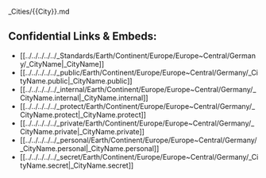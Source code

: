 _Cities/{{City}}.md

## Confidential Links & Embeds: 
- [[../../../../../_Standards/Earth/Continent/Europe/Europe~Central/Germany/_CityName|_CityName]] 
- [[../../../../../_public/Earth/Continent/Europe/Europe~Central/Germany/_CityName.public|_CityName.public]] 
- [[../../../../../_internal/Earth/Continent/Europe/Europe~Central/Germany/_CityName.internal|_CityName.internal]] 
- [[../../../../../_protect/Earth/Continent/Europe/Europe~Central/Germany/_CityName.protect|_CityName.protect]] 
- [[../../../../../_private/Earth/Continent/Europe/Europe~Central/Germany/_CityName.private|_CityName.private]] 
- [[../../../../../_personal/Earth/Continent/Europe/Europe~Central/Germany/_CityName.personal|_CityName.personal]] 
- [[../../../../../_secret/Earth/Continent/Europe/Europe~Central/Germany/_CityName.secret|_CityName.secret]] 
